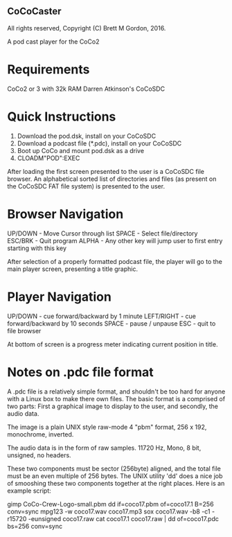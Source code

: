 ## CoCoCaster ##
All rights reserved, Copyright (C) Brett M Gordon, 2016.

A pod cast player for the CoCo2

# Requirements #

CoCo2 or 3 with 32k RAM
Darren Atkinson's CoCoSDC


# Quick Instructions #


1. Download the pod.dsk, install on your CoCoSDC
2. Download a podcast file (*.pdc), install on your CoCoSDC
3. Boot up CoCo and mount pod.dsk as a drive
4. CLOADM"POD":EXEC

After loading the first screen presented to the user is a CoCoSDC file
browser.  An alphabetical sorted list of directories and files (as
present on the CoCoSDC FAT file system) is presented to the user.

# Browser Navigation #

UP/DOWN - Move Cursor through list
SPACE   - Select file/directory
ESC/BRK - Quit program
ALPHA   - Any other key will jump user to first entry starting with this key

After selection of a properly formatted podcast file, the player will
go to the main player screen, presenting a title graphic.

# Player Navigation #

UP/DOWN    - cue forward/backward by 1 minute
LEFT/RIGHT - cue forward/backward by 10 seconds
SPACE      - pause / unpause
ESC        - quit to file browser

At bottom of screen is a progress meter indicating current position in title.


# Notes on .pdc file format #

A .pdc file is a relatively simple format, and shouldn't be too hard for anyone with a Linux box to make there own files.  The basic format is a comprised of two parts: First a graphical image to display to the user, and secondly, the audio data.

The image is a plain UNIX style raw-mode 4 "pbm" format,  256 x 192, monochrome, inverted.

The audio data is in the form of raw samples. 11720 Hz, Mono, 8 bit, unsigned, no headers.

These two components must be sector (256byte) aligned, and the total
file must be an even multiple of 256 bytes.  The UNIX utility 'dd'
does a nice job of smooshing these two components together at the
right places.  Here is an example script:


gimp CoCo-Crew-Logo-small.pbm 
dd if=coco17.pbm of=coco17.1 B=256 conv=sync
mpg123 -w coco17.wav coco17.mp3 
sox coco17.wav -b8 -c1 -r15720 -eunsigned coco17.raw
cat coco17.1 coco17.raw | dd of=coco17.pdc bs=256 conv=sync
